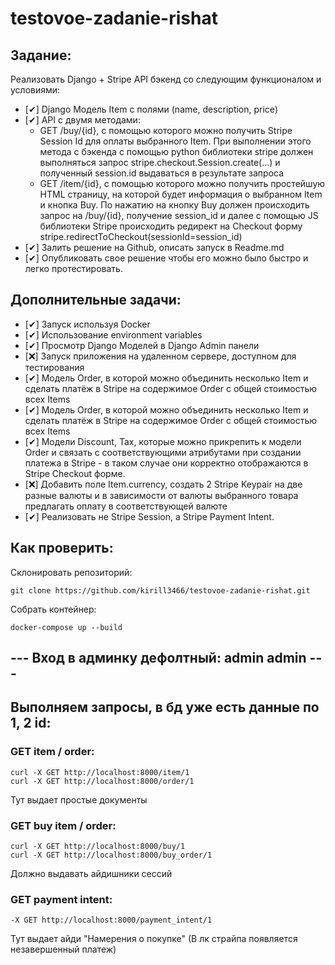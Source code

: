 # testovoe-zadanie-rishat

## Задание:
Реализовать Django + Stripe API бэкенд со следующим функционалом и условиями:
 - [✔]	Django Модель Item с полями (name, description, price) 
 - [✔]	API с двумя методами:
   - GET /buy/{id}, c помощью которого можно получить Stripe Session Id для оплаты выбранного Item. При выполнении этого метода c бэкенда с помощью python библиотеки stripe должен выполняться запрос stripe.checkout.Session.create(...) и полученный session.id выдаваться в результате запроса
   -	GET /item/{id}, c помощью которого можно получить простейшую HTML страницу, на которой будет информация о выбранном Item и кнопка Buy. По нажатию на кнопку Buy должен происходить запрос на /buy/{id}, получение session_id и далее  с помощью JS библиотеки Stripe происходить редирект на Checkout форму stripe.redirectToCheckout(sessionId=session_id)
 - [✔]	Залить решение на Github, описать запуск в Readme.md
 - [✔]	Опубликовать свое решение чтобы его можно было быстро и легко протестировать.

## Дополнительные задачи: 
 - [✔]	Запуск используя Docker
 - [✔]	Использование environment variables
 - [✔]	Просмотр Django Моделей в Django Admin панели
 - [❌]	Запуск приложения на удаленном сервере, доступном для тестирования
 - [✔]	Модель Order, в которой можно объединить несколько Item и сделать платёж в Stripe на содержимое Order c общей стоимостью всех Items
 - [✔]	Модель Order, в которой можно объединить несколько Item и сделать платёж в Stripe на содержимое Order c общей стоимостью всех Items
 - [✔]	Модели Discount, Tax, которые можно прикрепить к модели Order и связать с соответствующими атрибутами при создании платежа в Stripe - в таком случае они корректно отображаются в Stripe Checkout форме. 
 - [❌]	Добавить поле Item.currency, создать 2 Stripe Keypair на две разные валюты и в зависимости от валюты выбранного товара предлагать оплату в соответствующей валюте
 - [✔]	Реализовать не Stripe Session, а Stripe Payment Intent.
## Как проверить:
Склонировать репозиторий:
```
git clone https://github.com/kirill3466/testovoe-zadanie-rishat.git
```
Собрать контейнер:
```
docker-compose up --build
```
## --- Вход в админку дефолтный: admin admin ---
## Выполняем запросы, в бд уже есть данные по 1, 2 id:

### GET item / order:
```
curl -X GET http://localhost:8000/item/1
curl -X GET http://localhost:8000/order/1
```
Тут выдает простые документы
### GET buy item / order:
```
curl -X GET http://localhost:8000/buy/1
curl -X GET http://localhost:8000/buy_order/1
```
Должно выдавать айдишники сессий
### GET payment intent:
```
-X GET http://localhost:8000/payment_intent/1
```
Тут выдает айди "Намерения о покупке" (В лк страйпа появляется незавершенный платеж)
